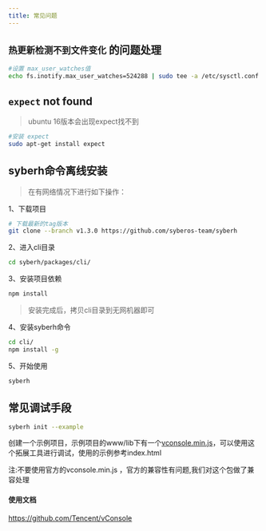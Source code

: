 ```yaml
---
title: 常见问题
---
```


## `热更新检测不到文件变化` 的问题处理

```bash
#设置 max_user_watches值
echo fs.inotify.max_user_watches=524288 | sudo tee -a /etc/sysctl.conf && sudo sysctl -p
```

## `expect` not found
> ubuntu 16版本会出现expect找不到

```bash
#安装 expect
sudo apt-get install expect
```

## syberh命令离线安装
> 在有网络情况下进行如下操作：

1、下载项目
```bash
# 下载最新的tag版本
git clone --branch v1.3.0 https://github.com/syberos-team/syberh
```
2、进入cli目录
```bash
cd syberh/packages/cli/
```
3、安装项目依赖
```bash
npm install
```
> 安装完成后，拷贝cli目录到无网机器即可

4、安装syberh命令
```bash
cd cli/
npm install -g
```

5、开始使用
```bash
syberh
```

## 常见调试手段
```bash
syberh init --example
```
创建一个示例项目，示例项目的www/lib下有一个[vconsole.min.js](/js/vconsole.min.js)，可以使用这个拓展工具进行调试，使用的示例参考index.html

注:不要使用官方的vconsole.min.js ，官方的兼容性有问题,我们对这个包做了兼容处理

#### 使用文档
https://github.com/Tencent/vConsole
